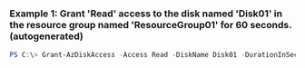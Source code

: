### Example 1: Grant 'Read' access to the disk named 'Disk01' in the resource group named 'ResourceGroup01' for 60 seconds. (autogenerated)
```powershell
PS C:\> Grant-AzDiskAccess -Access Read -DiskName Disk01 -DurationInSecond 60 -ResourceGroupName ResourceGroup01
```

